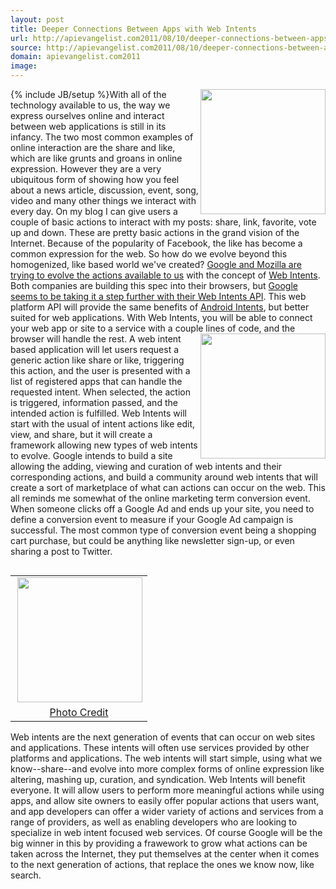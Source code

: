 ```yaml
---
layout: post
title: Deeper Connections Between Apps with Web Intents
url: http://apievangelist.com2011/08/10/deeper-connections-between-apps-with-web-intents/
source: http://apievangelist.com2011/08/10/deeper-connections-between-apps-with-web-intents/
domain: apievangelist.com2011
image: 
---
```

{% include JB/setup %}<img src="http://kinlane-productions.s3.amazonaws.com/google/chrome-icon.jpg"  width="200" align="right" />With all of the technology available to us, the way we express ourselves online and interact between web applications is still in its infancy. The two most common examples of online interaction are the share and like, which are like grunts and groans in online expression. However they are a very ubiquitous form of showing how you feel about a news article, discussion, event, song, video and many other things we interact with every day.
On my blog I can give users a couple of basic actions to interact with my posts: share, link, favorite, vote up and down. These are pretty basic actions in the grand vision of the Internet. Because of the popularity of Facebook, the like has become a common expression for the web. So how do we evolve beyond this homogenized, like based world we've created?
<a title="Google and Mozilla are trying to evolve the actions available to us" href="http://www.webmonkey.com/2011/08/google-mozilla-team-up-to-create-a-smarter-action-based-web/">Google and Mozilla are trying to evolve the actions available to us</a> with the concept of <a title="Web Intents" href="http://www.webintents.com/">Web Intents</a>. Both companies are building this spec into their browsers, but <a title="Google seems to be taking it a step further with their Web Intents API" href="http://blog.chromium.org/2011/08/connecting-web-apps-with-web-intents.html">Google seems to be taking it a step further with their Web Intents API</a>. This web platform API will provide the same benefits of <a title="Android Intents" href="http://developer.android.com/guide/topics/intents/intents-filters.html">Android Intents</a>, but better suited for web applications. With Web Intents, you will be able to connect your web app or site to a service with a couple lines of code, and the browser will handle the rest.
<img src="http://kinlane-productions.s3.amazonaws.com/firefox/firefox-logo.jpg"  width="200" align="right" />A web intent based application will let users request a generic action like share or like, triggering this action, and the user is presented with a list of registered apps that can handle the requested intent. When selected, the action is triggered, information passed, and the intended action is fulfilled.
Web Intents will start with the usual of intent actions like edit, view, and share, but it will create a framework allowing new types of web intents to evolve. Google intends to build a site allowing the adding, viewing and curation of web intents and their corresponding actions, and build a community around web intents that will create a sort of marketplace of what can actions can occur on the web.
This all reminds me somewhat of the online marketing term conversion event. When someone clicks off a Google Ad and ends up your site, you need to define a conversion event to measure if your Google Ad campaign is successful. The most common type of conversion event being a shopping cart purchase, but could be anything like newsletter sign-up, or even sharing a post to Twitter.
<table cellpadding="2" align="right">
     <tbody>
          <tr>
               <td align="center">
                    <a href="http://frankmedia.com.au/2011/07/18/why-you-need-to-stop-chasing-likes-on-facebook/frank-media-facebook-like-button/"><img src="http://kinlane-productions.s3.amazonaws.com/facebook/facebook-like.jpg"  width="200" align="right" /></a>
               </td>
          </tr>
          <tr>
               <td align="center">
                    <a href="http://frankmedia.com.au/2011/07/18/why-you-need-to-stop-chasing-likes-on-facebook/frank-media-facebook-like-button/">Photo Credit</a>
               </td>
          </tr>
     </tbody>
</table>Web intents are the next generation of events that can occur on web sites and applications. These intents will often use services provided by other platforms and applications. The web intents will start simple, using what we know--share--and evolve into more complex forms of online expression like altering, mashing up, curation, and syndication.
Web Intents will benefit everyone. It will allow users to perform more meaningful actions while using apps, and allow site owners to easily offer popular actions that users want, and app developers can offer a wider variety of actions and services from a range of providers, as well as enabling developers who are looking to specialize in web intent focused web services. Of course Google will be the big winner in this by providing a frawework to grow what actions can be taken across the Internet, they put themselves at the center when it comes to the next generation of actions, that replace the ones we know now, like search.
